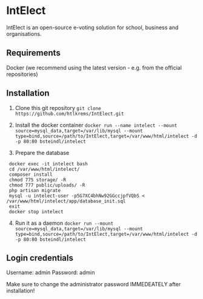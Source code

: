 # IntElect
IntElect is an open-source e-voting solution for school, business and organisations.

## Requirements
Docker (we recommend using the latest version - e.g. from the official repositories)

## Installation
1. Clone this git repository
` git clone https://github.com/htlkrems/IntElect.git `

2. Install the docker container
` docker run --name intelect --mount source=mysql_data,target=/var/lib/mysql --mount type=bind,source=/path/to/IntElect,target=/var/www/html/intelect -d -p 80:80 bsteindl/intelect `

3. Prepare the database
```
 docker exec -it intelect bash
 cd /var/www/html/intelect/
 composer install
 chmod 775 storage/ -R
 chmod 777 public/uploads/ -R
 php artisan migrate
 mysql -u intelect-user -p5G7XC4bhNw92GGccjpfVQbS < /var/www/html/intelect/app/database_init.sql 
 exit
 docker stop intelect
```

4. Run it as a daemon
` docker run --mount source=mysql_data,target=/var/lib/mysql --mount type=bind,source=/path/to/IntElect,target=/var/www/html/intelect -d -p 80:80 bsteindl/intelect `

## Login credentials
Username: admin
Password: admin

Make sure to change the administrator password IMMEDEATELY after installation!
